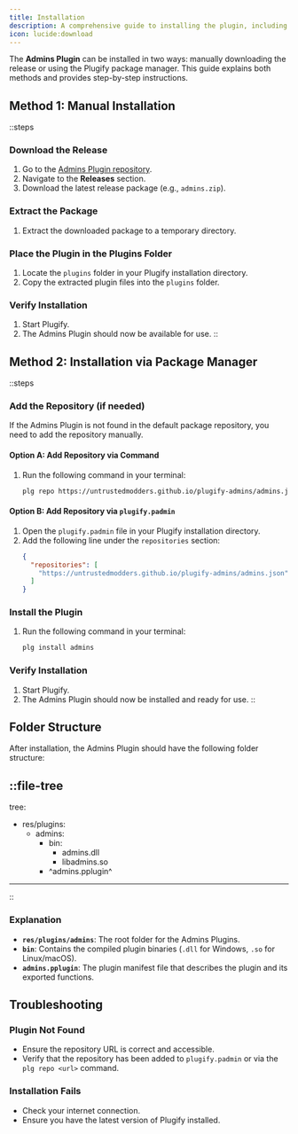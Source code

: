 ```yaml
---
title: Installation
description: A comprehensive guide to installing the plugin, including system requirements and any dependencies.
icon: lucide:download
---
```


The **Admins Plugin** can be installed in two ways: manually downloading the release or using the Plugify package manager. This guide explains both methods and provides step-by-step instructions.

## **Method 1: Manual Installation**

::steps
### **Download the Release**
1. Go to the [Admins Plugin repository](https://github.com/untrustedmodders/plugify-admins).
2. Navigate to the **Releases** section.
3. Download the latest release package (e.g., `admins.zip`).

### **Extract the Package**
1. Extract the downloaded package to a temporary directory.

### **Place the Plugin in the Plugins Folder**
1. Locate the `plugins` folder in your Plugify installation directory.
2. Copy the extracted plugin files into the `plugins` folder.

### **Verify Installation**
1. Start Plugify.
2. The Admins Plugin should now be available for use.
::

## **Method 2: Installation via Package Manager**

::steps
### **Add the Repository (if needed)**
If the Admins Plugin is not found in the default package repository, you need to add the repository manually.

#### **Option A: Add Repository via Command**
1. Run the following command in your terminal:
   ```bash
   plg repo https://untrustedmodders.github.io/plugify-admins/admins.json
   ```

#### **Option B: Add Repository via `plugify.padmin`**
1. Open the `plugify.padmin` file in your Plugify installation directory.
2. Add the following line under the `repositories` section:
   ```json
   {
     "repositories": [
       "https://untrustedmodders.github.io/plugify-admins/admins.json"
     ]
   }
   ```

### **Install the Plugin**
1. Run the following command in your terminal:
   ```bash
   plg install admins
   ```

### **Verify Installation**
1. Start Plugify.
2. The Admins Plugin should now be installed and ready for use.
::

## **Folder Structure**

After installation, the Admins Plugin should have the following folder structure:

::file-tree
---
tree:
- res/plugins:
    - admins:
        - bin:
            - admins.dll
            - libadmins.so
        - ^admins.pplugin^
---
::

### **Explanation**
- **`res/plugins/admins`**: The root folder for the Admins Plugins.
- **`bin`**: Contains the compiled plugin binaries (`.dll` for Windows, `.so` for Linux/macOS).
- **`admins.pplugin`**: The plugin manifest file that describes the plugin and its exported functions.

## **Troubleshooting**

### **Plugin Not Found**
- Ensure the repository URL is correct and accessible.
- Verify that the repository has been added to `plugify.padmin` or via the `plg repo <url>` command.

### **Installation Fails**
- Check your internet connection.
- Ensure you have the latest version of Plugify installed.

